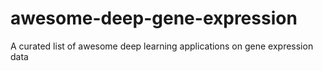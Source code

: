 # awesome-deep-gene-expression
A curated list of awesome deep learning applications on gene expression data
